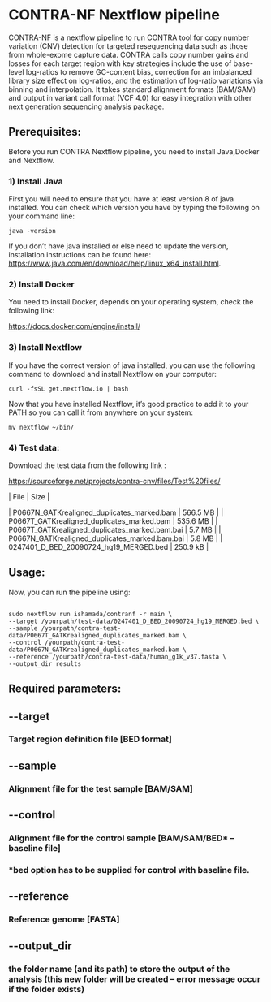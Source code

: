 # CONTRA-NF Nextflow pipeline

CONTRA-NF is a nextflow pipeline to run CONTRA tool for copy number variation (CNV) detection for targeted resequencing data such as those from whole-exome capture data. CONTRA calls copy number gains and losses for each target region with key strategies include the use of base-level log-ratios to remove GC-content bias, correction for an imbalanced library size effect on log-ratios, and the estimation of log-ratio variations via binning and interpolation. It takes standard alignment formats (BAM/SAM) and output in variant call format (VCF 4.0) for easy integration with other next generation sequencing analysis package.


## Prerequisites:

Before you run CONTRA Nextflow pipeline, you need to install Java,Docker and Nextflow. 

### 1) Install Java

First you will need to ensure that you have at least version 8 of java installed. You can check which version you have by typing the following on your command line:

`java -version`

If you don’t have java installed or else need to update the version, installation instructions can be found here: https://www.java.com/en/download/help/linux_x64_install.html.


### 2) Install Docker

You need to install Docker, depends on your operating system, check the following link:

https://docs.docker.com/engine/install/


### 3) Install Nextflow

If you have the correct version of java installed, you can use the following command to download and install Nextflow on your computer:

`curl -fsSL get.nextflow.io | bash`

Now that you have installed Nextflow, it’s good practice to add it to your PATH so you can call it from anywhere on your system:

`mv nextflow ~/bin/`


### 4) Test data:

Download the test data from the following link :

https://sourceforge.net/projects/contra-cnv/files/Test%20files/


| File | Size |

| P0667N_GATKrealigned_duplicates_marked.bam |	566.5 MB |
| P0667T_GATKrealigned_duplicates_marked.bam |	535.6 MB |
| P0667T_GATKrealigned_duplicates_marked.bam.bai |	5.7 MB |
| P0667N_GATKrealigned_duplicates_marked.bam.bai |	5.8 MB |
| 0247401_D_BED_20090724_hg19_MERGED.bed |	250.9 kB |


## Usage:

Now, you can run the pipeline using:
```

sudo nextflow run ishamada/contranf -r main \
--target /yourpath/test-data/0247401_D_BED_20090724_hg19_MERGED.bed \
--sample /yourpath/contra-test-data/P0667T_GATKrealigned_duplicates_marked.bam \
--control /yourpath/contra-test-data/P0667N_GATKrealigned_duplicates_marked.bam \
--reference /yourpath/contra-test-data/human_g1k_v37.fasta \
--output_dir results

```

## Required parameters:

## --target

### Target region definition file [BED format]

## --sample

### Alignment file for the test sample [BAM/SAM]

## --control 

### Alignment file for the control sample [BAM/SAM/BED* – baseline file]

### *bed option has to be supplied for control with baseline file.

## --reference

### Reference genome [FASTA]

## --output_dir

### the folder name (and its path) to store the output of the analysis (this new folder will be created – error message occur if the folder exists)